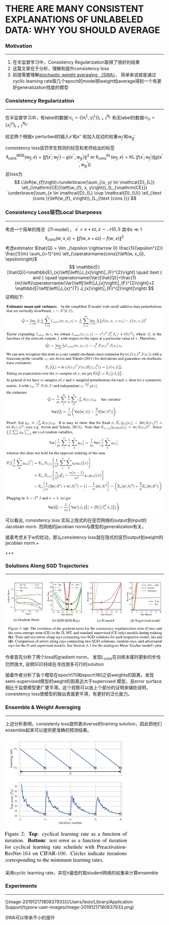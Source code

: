 # THERE ARE MANY CONSISTENT EXPLANATIONS OF UNLABELED DATA: WHY YOU SHOULD AVERAGE

### Motivation

------

1. 在半监督学习中，Consistency Regularization取得了很好的结果
2. 这篇文章在于分析，理解和提升consistency loss
3. 前提需要理解[stochastic weight averaging （SWA）](https://arxiv.org/abs/1803.05407)， 简单来说就是通过cyclic learning rate取几个epoch的model把weight给average得到一个有更好generalization性能的模型



### Consistency Regularization

------

在半监督学习中，有label的数据$\mathcal{D}_L = \left\{\left(x_{i}^{L}, y_{i}^{L}\right)\right\}_{i=1}^{N_{L}}$ 和无label的数据$\mathcal{D}_{U}=\left\{x_{i}^{U}\right\}_{i=1}^{N_{U}}$

给定两个根据$x$ perturbed的输入$x'$和$x''$ 和加入扰动的权重$w_f'$和$w_g'$

consistency loss惩罚学生预测的标签和老师给出的标签
$$
\ell_{\mathrm{cons}}^{\mathrm{MSE}}\left(w_{f}, x\right)=\left\|f\left(x^{\prime} ; w_{f}^{\prime}\right)-g\left(x^{\prime \prime}, w_{g}^{\prime}\right)\right\|^{2} \text { or } \ell_{\mathrm{cons}}^{\mathrm{KL}}\left(w_{f}, x\right)=\operatorname{KL}\left(f\left(x^{\prime} ; w_{f}^{\prime}\right) \| g\left(x^{\prime \prime}, w_{g}^{\prime}\right)\right)
$$
总loss为
$$
L\left(w_{f}\right)=\underbrace{\sum_{(x, y) \in \mathcal{D}_{L}} \ell_{\mathrm{CE}}\left(w_{f}, x, y\right)}_{L_{\mathrm{CE}}} \underbrace{\sum_{x \in \mathcal{D}_{L} \cup \mathcal{D}_{U}} \ell_{\text {cons }}\left(w_{f}, x\right)}_{L_{\text {cons }}}
$$


### Consistency Loss惩罚Local Sharpness

------

考虑一个简单的情况（$\Pi \text{-model}$）， $x^{\prime}=x+\epsilon z, z \sim \mathcal{N}(0, I)$ 其中$\epsilon \ll 1$
$$
\ell_{\text {cons}}(w, x, \epsilon)=\|f(w, x+\epsilon z)-f(w, x)\|^{2}
$$
考虑estimator $\hat{Q} = \lim _{\epsilon \rightarrow 0} \frac{1}{\epsilon^{2}} \frac{1}{m} \sum_{i=1}^{m} \ell_{\operatorname{cons}}\left(w, x_{i}, \epsilon\right)$
$$
\mathbb{E}[\hat{Q}]=\mathbb{E}_{x}\left[\left\|J_{x}\right\|_{F}^{2}\right] \quad \text { and } \quad \operatorname{Var}[\hat{Q}]=\frac{1}{m}\left(\operatorname{Var}\left[\left\|J_{x}\right\|_{F}^{2}\right]+2 \mathbb{E}\left[\left\|J_{x}^{T} J_{x}\right\|_{F}^{2}\right]\right)
$$
证明如下:

![1](./image/1.jpg)

可以看出, consistency loss 实际上隐式的在惩罚网络的output到input的Jacobian norm. 而网络的jacobian norm与模型的generalization有关。

接着考虑关于w的扰动，那么consistency loss就在隐式的惩罚output到weight的jacobian norm.+

+++



### Solutions Along SGD Trajectories

------

![2](./image/2.jpg)

作者首先分析了两个loss的gradient norm， 发现$L_{cons}$在训练末尾时更新的步伐仍然很大, 说明SGD持续在寻找很多可行的solution

接着作者分析了各个模型在epoch170和epoch180之前weights的距离，发现semi-supervised模型的weght的距离远大于supervised 模型，且error surface相比于监督模型更广更平滑。这个观察可以由上个部分的证明来辅佐说明，consistency loss使模型的输出表面更平滑，有更好的泛化能力。



### Ensemble & Weight Averaging

------

上述分析表明，consistenly loss提供更diverse的training solution，因此把他们ensemble起来可以提供更准确的预测结果。

![3](./image/3.jpg)

采用cyclic learning rate，并在lr最低时取student网络的权重来计算ensemble



### Experiments

------



![image-20191217180837933](/Users/leon/Library/Application Support/typora-user-images/image-20191217180837933.png)

SWA可以带来不小的提升